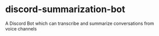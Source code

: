 # discord-summarization-bot
A Discord Bot which can transcribe and summarize conversations from voice channels
